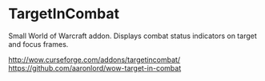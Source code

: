 TargetInCombat
====================

Small World of Warcraft addon. Displays combat status indicators on target and focus frames.

http://wow.curseforge.com/addons/targetincombat/
https://github.com/aaronlord/wow-target-in-combat